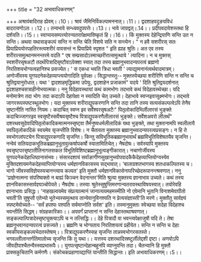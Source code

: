 +++
title = "32 अभावाधिकरणम्"

+++
अश्रावंबादिराह ह्येवम्।।10।। श्रावं जैमिनिर्विकल्पामननात्।।11।। द्वदशाहवदुङयविधं बादरायणोऽतः।।12।। तन्वभावे सन्ध्यवदुपपत्तेः।।13।। भावे जाग्रद्वत्।.14।। प्रदीपवदावेशस्तथा हि दर्शयति।।15।। स्वाप्ययसम्पत्त्योरन्यतरापेक्षमाविष्कृतं हि।।16।। किं मुक्तस्य देहेन्द्रियाणि सन्ति उत न सन्ति। अथवा यथासङ्कल्पं सन्ति न सन्ति चेति विशये सति न सन्त्येन। " न हवै सशरीरस् सतः प्रियाप्रिययोरपहतिरस्त्यशरीरं वावसन्तं न प्रियाप्रिये स्पृशत " इति ह्याह श्रुतिः। अत एव तस्य शरीरात्समुत्थानमनन्तरमे वदति " एष सम्प्रसादोऽस्माच्छरीरात्समुत्थाये ' त्यादिना। न च मुक्तस् स्वशरीरसृषअटौ तदर्थपित्रादिसृष्टौवाऽपेक्शा स्यात् तदा तस्य ब्रह्मानुभवादन्यपरत्वं ब्रह्मणो निरतिशयभोग्यत्वहानिश्च प्रसज्येत। ' स एकधा भवति त्रिधा भवती ' त्याद्या्मनानंत्वर्थवादमात्रम्। अणोर्जीवस्य युगपदनेकदेहव्याप्त्ययोगादिति पूर्वपक्षः। सिद्धान्तस्तु-- मुक्तस्येच्छया शरीरिणि सन्ति न सन्ति च श्रुतिद्वयानुरोधात्। यथा ' द्वादशाहमृद्धिकमा उपेयुः, द्वदशाहेन प्रजाकामं" यदये ' दिति श्रुतिद्वयदर्शनात् द्वदशाहश्चसत्राहीनोभयात्मकः। ननु विदेहावस्थायां कथं कामभोगः तदभावे कथं विदेहावस्थेच्छा। यदि मनोमात्रेण तदा भोगः तदा कदाऽपि देहापेक्षा न स्यादिति चेत् उच्यते। देहाभावे स्वप्नइवासूक्ष्मभोगः। तद्भावे जागररूपस्पष्टस्थूलभोगः। यदा मुक्तस्य शरीराद्युपकरणानि सन्ति तदा तानि तस्य सत्यसंकल्पत्वेऽपि तेनैव सृष्टानीति नास्ति नियमः। कदाचित् स्वप्न इव सर्वेश्वरसृषअटैः" पितृलोकादिभिर्लीलारसं भुङ्क्ते कदाचिज्जागरइव स्वसृष्टैस्सर्वेश्रवसृष्टैश्च पित्राद्युपकरणैलीलारसं भुङ्क्ते। सर्वेशअवरो लीलर्थं" दशरथवसुदेवादिपितृलोकादिकमात्मनस्सृष्ट्वा तैर्मनुष्यधर्मलीलादिकं यथा भुङ्क्ते, तथा मुक्तानामपि स्वलीलायै स्वपितृलोकादिकं स्वयमेव सृजन्तीति विशेषः। न चैतावता मुक्तस्य ब्रह्मानुभवादन्यपरत्वप्रसङ्गः। न हि ते स्वभोगलांपट्येन पित्राद्युपरकणादि सृजन्ति। किन्तु सविभूतिकब्रह्मानुभावार्थं ब्रह्मविभूतिविशेषतयैव सृजन्ति। नन्वेवं सतियदाकभूतिकब्रह्मानुभूतावुत्कर्षापकर्षो स्यातामितिचेत्। नैषदोषः। सर्वस्यापि मुक्तस्य स्वसृष्टपरसृष्टातीतिनागतसकल विभूतिविशिष्टब्रह्मानुभूत्यङ्गीकारात्। नचाणोर्जीवस्य युगपदनेकदेहाधिष्ठानासंभवः। संसारदशायं सर्वाङागीणसुखानुभवोपपादकैकैदेहव्याप्तियोग्यस्येव मुक्तिदशायमनेकदेहव्याप्तियोग्यस्य धर्मज्ञानविकासस्य सद्भावात्। 'बालाग्रशतभागस्य शतधाकल्पितस्य च। भागो जीवस्सविज्ञेयस्यचानन्त्याय कल्पत' इति मुक्तौ धर्मज्ञानविकासेनापरिच्छेदरूपानन्त्श्रवणात्। ननु 'प्राज्ञेनात्मना संपरिष्वक्तो न बाह्यं किञ्चन वेदनान्तर'मिति श्रुत्या मुक्तस्य ज्ञानाभाव उच्यते। कथं तस्य ज्ञानविकासस्सार्वज्ञ्यञ्चोपेयते। नैषदोषः। तस्याः श्रुतेस्सुषुप्तिमरणान्यतरावस्थाविषयस्वात्। तयोरेवहि ज्ञानाभावः प्रसिद्धः। 'नाहखल्वयमेव संप्रत्यात्मानं जानात्ययमहमस्मीति नो एवेमानि भूतानि विनाशमेवापीतो भवती'ति सुषुप्तौ एतेभ्यो भूतेभ्यस्समुत्थाय तान्येवानुविनश्यति न प्रेत्यसंज्ञास्ती'ति मरणे। मुक्तौतु सार्वज्ञ्यं स्पष्टमेवोच्यते-- 'सर्वं हपश्यः पश्यति सर्वमाप्नोति सर्वश' इति। तस्मानुमुक्ताः स्वेच्छया सदेहा विदेहाश्च भवन्तीति सिद्धम्। संग्रहकारिकाः।। अपवर्गं प्राप्तानां न सन्ति देहास्तथाश्रवणात्। सङ्कल्पात्पित्रादेस्सृष्ट्युक्त्याऽपि च न तत्सिद्धिः।। देहे पित्रादौ वा भवन्त्यपेक्षाजुषौ यदि ते। तेषा ब्रह्मनुभवानदन्यपरत्वं प्रसज्यते।। ब्रह्मणि च भोग्यताय निरतिशयत्वं प्रहीयेत। सन्ति न सन्ति च देहाः स्वकीयसङ्कल्पभेदतस्तेषाम्।। पित्राद्युपकरणैस्सह सृजन्ति तान्नस्वभोगरसतस्ते। भगवल्लीलान्तर्गतिमालोच्य सृजन्ति किं तु यथा।। यत्तस्य दशरथादिस्रष्टुर्लीलेद्दशी द्दष्टा। अणवोऽपि जीवदीपाश्चैतन्यैस्स्वप्रभारूपैः।। युगपत्सृष्टान्देहान्बहूनपि व्याप्नुवन्ति तदा। चैतन्यानि हि मुक्तौ प्राक्सकुचितानि कर्मगणैः। संकोचकप्रहाणाव्द्याप्तिं यान्तीति सिद्धान्तः। इति अभावाधिकरणम्।।5।।